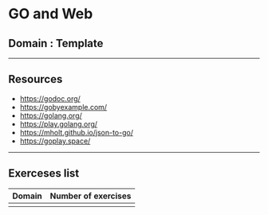 # GO and Web
## Domain : Template
------------------
## Resources
- https://godoc.org/
- https://gobyexample.com/
- https://golang.org/
- https://play.golang.org/
- https://mholt.github.io/json-to-go/
- https://goplay.space/
------------------
## Exerceses list
|Domain |Number of exercises|
|-------|:-----------------|
|||
